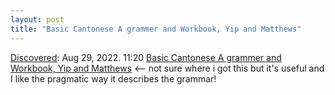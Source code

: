 ```yaml
---
layout: post
title: "Basic Cantonese A grammer and Workbook, Yip and Matthews"
---
```

[Discovered](http://rolandtanglao.com/2020/07/29/p1-blogthis-checkvist-list-links-to-blog/): Aug 29, 2022. 11:20 [Basic Cantonese A grammer and Workbook, Yip and Matthews](https://culturequote.files.wordpress.com/2013/03/cantonese-basic.pdf) <-- not sure where i got this but it's useful and I like the pragmatic way it describes the grammar!
